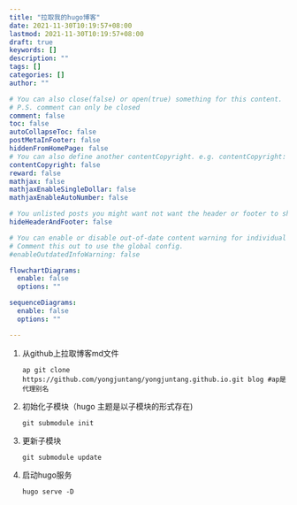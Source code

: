 ```yaml
---
title: "拉取我的hugo博客"
date: 2021-11-30T10:19:57+08:00
lastmod: 2021-11-30T10:19:57+08:00
draft: true
keywords: []
description: ""
tags: []
categories: []
author: ""

# You can also close(false) or open(true) something for this content.
# P.S. comment can only be closed
comment: false
toc: false
autoCollapseToc: false
postMetaInFooter: false
hiddenFromHomePage: false
# You can also define another contentCopyright. e.g. contentCopyright: "This is another copyright."
contentCopyright: false
reward: false
mathjax: false
mathjaxEnableSingleDollar: false
mathjaxEnableAutoNumber: false

# You unlisted posts you might want not want the header or footer to show
hideHeaderAndFooter: false

# You can enable or disable out-of-date content warning for individual post.
# Comment this out to use the global config.
#enableOutdatedInfoWarning: false

flowchartDiagrams:
  enable: false
  options: ""

sequenceDiagrams: 
  enable: false
  options: ""

---
```


1. 从github上拉取博客md文件

    ```
    ap git clone https://github.com/yongjuntang/yongjuntang.github.io.git blog #ap是代理别名			

2. 初始化子模块（hugo 主题是以子模块的形式存在)

    ```
    git submodule init
    ```

3. 更新子模块

    ```
    git submodule update
    ```

4. 启动hugo服务

    ```
    hugo serve -D
    ```

    

